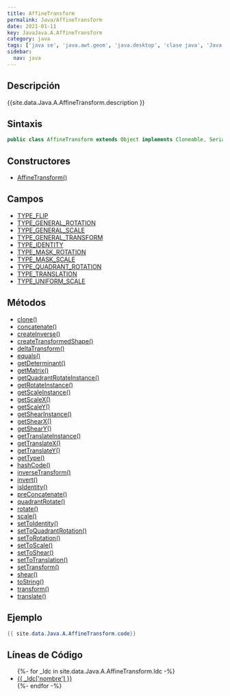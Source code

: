 ```yaml
---
title: AffineTransform
permalink: Java/AffineTransform
date: 2021-01-11
key: JavaJava.A.AffineTransform
category: java
tags: ['java se', 'java.awt.geom', 'java.desktop', 'clase java', 'Java 1.2']
sidebar: 
  nav: java
---
```


## Descripción
{{site.data.Java.A.AffineTransform.description }}

## Sintaxis
~~~java
public class AffineTransform extends Object implements Cloneable, Serializable
~~~

## Constructores
* [AffineTransform()](/Java/AffineTransform/AffineTransform/)

## Campos
* [TYPE_FLIP](/Java/AffineTransform/TYPE_FLIP)
* [TYPE_GENERAL_ROTATION](/Java/AffineTransform/TYPE_GENERAL_ROTATION)
* [TYPE_GENERAL_SCALE](/Java/AffineTransform/TYPE_GENERAL_SCALE)
* [TYPE_GENERAL_TRANSFORM](/Java/AffineTransform/TYPE_GENERAL_TRANSFORM)
* [TYPE_IDENTITY](/Java/AffineTransform/TYPE_IDENTITY)
* [TYPE_MASK_ROTATION](/Java/AffineTransform/TYPE_MASK_ROTATION)
* [TYPE_MASK_SCALE](/Java/AffineTransform/TYPE_MASK_SCALE)
* [TYPE_QUADRANT_ROTATION](/Java/AffineTransform/TYPE_QUADRANT_ROTATION)
* [TYPE_TRANSLATION](/Java/AffineTransform/TYPE_TRANSLATION)
* [TYPE_UNIFORM_SCALE](/Java/AffineTransform/TYPE_UNIFORM_SCALE)

## Métodos
* [clone()](/Java/AffineTransform/clone)
* [concatenate()](/Java/AffineTransform/concatenate)
* [createInverse()](/Java/AffineTransform/createInverse)
* [createTransformedShape()](/Java/AffineTransform/createTransformedShape)
* [deltaTransform()](/Java/AffineTransform/deltaTransform)
* [equals()](/Java/AffineTransform/equals)
* [getDeterminant()](/Java/AffineTransform/getDeterminant)
* [getMatrix()](/Java/AffineTransform/getMatrix)
* [getQuadrantRotateInstance()](/Java/AffineTransform/getQuadrantRotateInstance)
* [getRotateInstance()](/Java/AffineTransform/getRotateInstance)
* [getScaleInstance()](/Java/AffineTransform/getScaleInstance)
* [getScaleX()](/Java/AffineTransform/getScaleX)
* [getScaleY()](/Java/AffineTransform/getScaleY)
* [getShearInstance()](/Java/AffineTransform/getShearInstance)
* [getShearX()](/Java/AffineTransform/getShearX)
* [getShearY()](/Java/AffineTransform/getShearY)
* [getTranslateInstance()](/Java/AffineTransform/getTranslateInstance)
* [getTranslateX()](/Java/AffineTransform/getTranslateX)
* [getTranslateY()](/Java/AffineTransform/getTranslateY)
* [getType()](/Java/AffineTransform/getType)
* [hashCode()](/Java/AffineTransform/hashCode)
* [inverseTransform()](/Java/AffineTransform/inverseTransform)
* [invert()](/Java/AffineTransform/invert)
* [isIdentity()](/Java/AffineTransform/isIdentity)
* [preConcatenate()](/Java/AffineTransform/preConcatenate)
* [quadrantRotate()](/Java/AffineTransform/quadrantRotate)
* [rotate()](/Java/AffineTransform/rotate)
* [scale()](/Java/AffineTransform/scale)
* [setToIdentity()](/Java/AffineTransform/setToIdentity)
* [setToQuadrantRotation()](/Java/AffineTransform/setToQuadrantRotation)
* [setToRotation()](/Java/AffineTransform/setToRotation)
* [setToScale()](/Java/AffineTransform/setToScale)
* [setToShear()](/Java/AffineTransform/setToShear)
* [setToTranslation()](/Java/AffineTransform/setToTranslation)
* [setTransform()](/Java/AffineTransform/setTransform)
* [shear()](/Java/AffineTransform/shear)
* [toString()](/Java/AffineTransform/toString)
* [transform()](/Java/AffineTransform/transform)
* [translate()](/Java/AffineTransform/translate)

## Ejemplo
~~~java
{{ site.data.Java.A.AffineTransform.code}}
~~~

## Líneas de Código
<ul>
{%- for _ldc in site.data.Java.A.AffineTransform.ldc -%}
   <li>
       <a href="{{_ldc['url'] }}">{{ _ldc['nombre'] }}</a>
   </li>
{%- endfor -%}
</ul>
